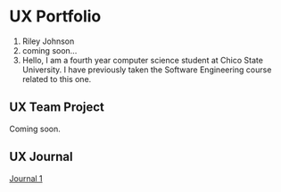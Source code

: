 # UX Portfolio

1. Riley Johnson
2. coming soon...
3. Hello, I am a fourth year computer science student at Chico State University. I have previously taken the Software Engineering course related to this one.

## UX Team Project

Coming soon.

## UX Journal

[Journal 1](journals/)
